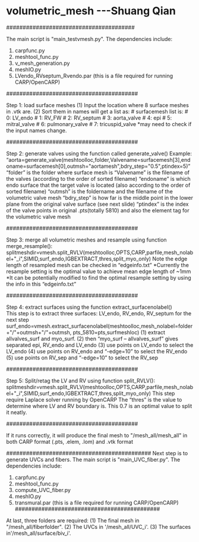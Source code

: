 # volumetric_mesh ---Shuang Qian

#######################################

The main script is "main_testvmesh.py".
The dependencies include:
1. carpfunc.py
2. meshtool_func.py
3. v_mesh_generation.py
4. meshIO.py
5. LVendo_RVseptum_Rvendo.par (this is a file required for running CARP/OpenCARP)

########################################

Step 1: load surface meshes
 (1) Input the location where 8 surface meshes in .vtk are.
 (2) Sort them in names will get a list as:
    #   surfacemesh list is:
    #    0: LV_endo
    #    1: RV_FW
    #    2: RV_septum
    #    3: aorta_valve
    #    4: epi
    #    5: mitral_valve
    #    6: pulmonary_valve
    #    7: tricuspid_valve
*may need to check if the input names change.

########################################

Step 2: generate valves using the function called generate_valve()
Example: “aorta=generate_valve(meshtoolloc,folder,Valvename=surfacemesh[3],endoname=surfacemesh[0],outmsh="aortamesh",bdry_step="0.5",ptindex=5)”
“folder” is the folder where surface mesh is
“Valvename” is the filename of the valves (according to the order of sorted filename)
“endoname” is which endo surface that the target valve is located (also according to the order of sorted filename)
“outmsh” is the foldername and the filename of the volumetric valve mesh
“bdry_step” is how far is the middle point in the lower plane from the original valve surface (see next slide)
“ptindex” is the index of the valve points in original .pts(totally 5810) and also the element tag for the volumetric valve mesh 

########################################

Step 3: merge all volumetric meshes and resample using function merge_resample(): 
splitmeshdir=vmesh.split_RVLV(meshtoolloc,OPTS,CARP,parfile,mesh_nolabel+"_i",SIMID,surf_endo,IGBEXTRACT,thres,split_myo_only)
Note the edge length of resampled mesh can be checked in “edgeinfo.txt”
*Currently the resample setting is the optimal value to achieve mean edge length of  ~1mm
*It can be potentially modified to find the optimal resample setting by using the info in this “edgeinfo.txt”

########################################

Step 4: extract surfaces using the function extract_surfacenolabel()  
This step is to extract three surfaces: LV_endo, RV_endo, RV_septum for the next step
surf_endo=vmesh.extract_surfacenolabel(meshtoolloc,mesh_nolabel=folder+"/"+outmsh+"/"+outmsh, pts_5810=pts,surfmeshloc)
(1) extract allvalves_surf and myo_surf. 
(2) then “myo_surf – allvalves_surf” gives separated epi, RV_endo and LV_endo
(3) use points on LV_endo to select the LV_endo
(4) use points on RV_endo and “-edge=10” to select the RV_endo
(5) use points on RV_sep and “-edge=10” to select the RV_sep

########################################

Step 5: Split/retag the LV and RV using function split_RVLV():
splitmeshdir=vmesh.split_RVLV(meshtoolloc,OPTS,CARP,parfile,mesh_nolabel+"_i",SIMID,surf_endo,IGBEXTRACT,thres,split_myo_only)
This step require Laplace solver running by OpenCARP
The “thres” is the value to determine where LV and RV boundary is. This 0.7 is an optimal value to split it neatly. 

########################################

If it runs correctly, it will produce the final mesh to "/mesh_all/mesh_all" in both CARP format (.pts, .elem, .lom) and .vtk format

############################################
Next step is to generate UVCs and fibers.
The main script is "main_UVC_fiber.py".
The dependencies include:
1. carpfunc.py
2. meshtool_func.py
3. compute_UVC_fiber.py
4. meshIO.py
5. transmural.par (this is a file required for running CARP/OpenCARP)
############################################


At last, three folders are required:
(1) The final mesh in "/mesh_all/fiberfolder".
(2) The UVCs in '/mesh_all/UVC_i'.
(3) The surfaces in'/mesh_all/surface/biv_i'. 








